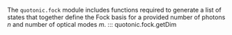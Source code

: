 The `quotonic.fock` module includes functions required to generate a list of states that together define the Fock basis for a provided number of photons $n$ and number of optical modes $m$.
::: quotonic.fock.getDim